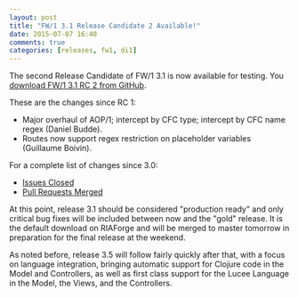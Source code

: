 ```yaml
---
layout: post
title: "FW/1 3.1 Release Candidate 2 Available!"
date: 2015-07-07 16:40
comments: true
categories: [releases, fw1, di1]
---
```

The second Release Candidate of FW/1 3.1 is now available for testing. You [download FW/1 3.1 RC 2 from GitHub](https://github.com/framework-one/fw1/releases/tag/v3.1-rc2).

These are the changes since RC 1:

* Major overhaul of AOP/1; intercept by CFC type; intercept by CFC name regex (Daniel Budde).
* Routes now support regex restriction on placeholder variables (Guillaume Boivin).

For a complete list of changes since 3.0:

* [Issues Closed](https://github.com/framework-one/fw1/issues?q=is%3Aissue+is%3Aclosed+milestone%3A3.1)
* [Pull Requests Merged](https://github.com/framework-one/fw1/pulls?q=is%3Apr+is%3Aclosed+milestone%3A3.1)

At this point, release 3.1 should be considered "production ready" and only critical bug fixes will be included between now and the "gold" release. It is the default download on RIAForge and will be merged to master tomorrow in preparation for the final release at the weekend.

As noted before, release 3.5 will follow fairly quickly after that, with a focus on language integration, bringing
automatic support for Clojure code in the Model and Controllers, as well as first class support for the Lucee Language in the Model, the Views, and the Controllers.
